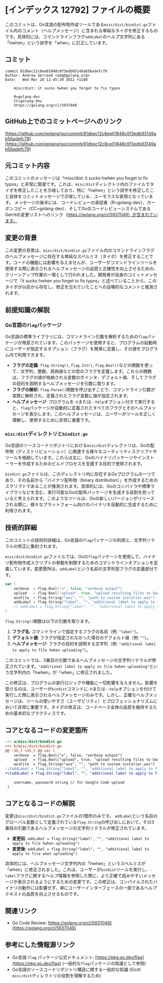 # [インデックス 12792] ファイルの概要

このコミットは、Go言語の配布物作成ツールである`misc/dist/bindist.go`ファイル内のコメント（ヘルプメッセージ）に含まれる単純なタイポを修正するものです。具体的には、コマンドラインフラグ`addLabel`のヘルプ文字列にある「hwhen」という誤字を「when」に訂正しています。

## コミット

```
commit 81dbec12c8ee01848c0f3edb93149ab56adefc79
Author: Andrew Gerrand <adg@golang.org>
Date:   Wed Mar 28 12:45:39 2012 +1100

    misc/dist: it sucks hwhen you forget to fix typos
    
    R=golang-dev
    CC=golang-dev
    https://golang.org/cl/5937049
```

## GitHub上でのコミットページへのリンク

[https://github.com/golang/go/commit/81dbec12c8ee01848c0f3edb93149ab56adefc79](https://github.com/golang/go/commit/81dbec12c8ce01848c0f3edb93149ab56adefc79)

## 元コミット内容

このコミットのメッセージは「misc/dist: it sucks hwhen you forget to fix typos」と非常に簡潔です。これは、`misc/dist`ディレクトリ内のファイルでタイポを修正したことを示唆しており、特に「hwhen」という誤字を修正したこと自体をコミットメッセージで示唆している、ユーモラスな表現となっています。
メッセージの後半には、コードレビューの承認者（R=golang-dev）、カーボンコピー（CC=golang-dev）、そしてGoのコードレビューシステムであるGerritの変更リストへのリンク（https://golang.org/cl/5937049）が含まれています。

## 変更の背景

この変更の背景は、`misc/dist/bindist.go`ファイル内のコマンドラインフラグのヘルプメッセージに存在する単純なスペルミス（タイポ）を修正することです。コードの機能には影響を与えませんが、ユーザーがコマンドラインツールを使用する際に表示されるヘルプメッセージの品質と正確性を向上させるための、クリーンアップ作業の一環として行われました。開発者が自身のコミットメッセージで「it sucks hwhen you forget to fix typos」と述べていることから、このタイポが以前から存在し、修正を忘れていたことへの自嘲的なコメントと推測されます。

## 前提知識の解説

### Go言語の`flag`パッケージ

Go言語の標準ライブラリには、コマンドライン引数を解析するための`flag`パッケージが用意されています。このパッケージを使用すると、プログラムの起動時にユーザーが指定するオプション（フラグ）を簡単に定義し、その値をプログラム内で利用できます。

*   **フラグの定義**: `flag.String()`, `flag.Int()`, `flag.Bool()`などの関数を使って、文字列、整数、真偽値などの型のフラグを定義します。これらの関数は、フラグの値が格納される変数のポインタ、デフォルト値、そしてフラグの目的を説明するヘルプメッセージを引数に取ります。
*   **フラグの解析**: `flag.Parse()`関数を呼び出すことで、コマンドライン引数が実際に解析され、定義されたフラグ変数に値が設定されます。
*   **ヘルプメッセージ**: プログラムを`-h`または`--help`オプション付きで実行すると、`flag`パッケージが自動的に定義されたすべてのフラグとそのヘルプメッセージを表示します。このヘルプメッセージは、ユーザーがツールを正しく理解し、使用するために非常に重要です。

### `misc/dist`ディレクトリと`bindist.go`

Go言語のソースコードリポジトリにおける`misc/dist`ディレクトリは、Goの配布物（ディストリビューション）に関連する様々なユーティリティスクリプトやツールを格納しています。これらは主に、Goのバイナリパッケージやインストーラーを作成するためのビルドプロセスを支援する目的で使用されます。

`bindist.go`ファイルは、このディレクトリ内に存在するGoプログラムの一つであり、その名前から「バイナリ配布物（binary distribution）」を作成するためのスクリプトであることが推測されます。具体的には、Goのコンパイラや標準ライブラリなどを含む、実行可能なGoの配布パッケージを生成する役割を担っていると考えられます。このようなツールは、Goの新しいバージョンがリリースされる際に、様々なプラットフォーム向けのバイナリを自動的に生成するために利用されます。

## 技術的詳細

このコミットの技術的詳細は、Go言語の`flag`パッケージの利用と、文字列リテラルの修正に集約されます。

`misc/dist/bindist.go`ファイルでは、Goの`flag`パッケージを使用して、バイナリ配布物作成スクリプトの挙動を制御するためのコマンドラインオプションを定義しています。変更箇所は、`addLabel`という名前の文字列型フラグの定義部分です。

```go
var (
	verbose  = flag.Bool("v", false, "verbose output")
	upload   = flag.Bool("upload", true, "upload resulting files to Google Code")
	wxsFile  = flag.String("wxs", "", "path to custom installer.wxs")
	addLabel = flag.String("label", "", "additional label to apply to file hwhen uploading") // 変更前
	// addLabel = flag.String("label", "", "additional label to apply to file when uploading") // 変更後
)
```

`flag.String()`関数は以下の引数を取ります。
1.  **フラグ名**: コマンドラインで指定するフラグの名前（例: `"label"`）。
2.  **デフォルト値**: フラグが指定されなかった場合のデフォルト値（例: `""`）。
3.  **ヘルプメッセージ**: フラグの目的を説明する文字列（例: `"additional label to apply to file hwhen uploading"`）。

このコミットでは、3番目の引数であるヘルプメッセージの文字列リテラルが修正されています。`"additional label to apply to file hwhen uploading"`という文字列内の「hwhen」が「when」に修正されました。

この修正は、プログラムの実行ロジックや機能に一切影響を与えません。影響を受けるのは、ユーザーが`bindist`コマンドに`-h`または`--help`オプションを付けて実行した際に表示されるヘルプメッセージのみです。しかし、正確なヘルプメッセージは、ツールの使いやすさ（ユーザビリティ）とプロフェッショナリズムにおいて非常に重要です。タイポの修正は、コードベース全体の品質を維持するための基本的なプラクティスです。

## コアとなるコードの変更箇所

```diff
--- a/misc/dist/bindist.go
+++ b/misc/dist/bindist.go
@@ -35,7 +35,7 @@ var (
 	verbose  = flag.Bool("v", false, "verbose output")
 	upload   = flag.Bool("upload", true, "upload resulting files to Google Code")
 	wxsFile  = flag.String("wxs", "", "path to custom installer.wxs")
-\taddLabel = flag.String("label", "", "additional label to apply to file hwhen uploading")
+\taddLabel = flag.String("label", "", "additional label to apply to file when uploading")
 
 	username, password string // for Google Code upload
 )
```

## コアとなるコードの解説

変更は`misc/dist/bindist.go`ファイルの1箇所のみです。
`addLabel`という名前のグローバル変数として定義されている`flag.String`の呼び出しにおいて、その3番目の引数であるヘルプメッセージの文字列リテラルが修正されています。

*   **変更前**: `addLabel = flag.String("label", "", "additional label to apply to file hwhen uploading")`
*   **変更後**: `addLabel = flag.String("label", "", "additional label to apply to file when uploading")`

具体的には、ヘルプメッセージ文字列内の「hwhen」というスペルミスが「when」に修正されました。これは、ユーザーが`bindist`ツールを実行し、`-label`フラグに関するヘルプ情報を参照した際に、より正確で読みやすいメッセージが表示されるようにするための変更です。この修正は、コンパイルされたバイナリの動作には影響せず、単にユーザーインターフェースの一部であるヘルプテキストの品質を向上させるものです。

## 関連リンク

*   Go Code Review: [https://golang.org/cl/5937049](https://golang.org/cl/5937049)

## 参考にした情報源リンク

*   Go言語 `flag` パッケージ公式ドキュメント: [https://pkg.go.dev/flag](https://pkg.go.dev/flag) (一般的な`flag`パッケージの知識として参照)
*   Go言語のソースコードリポジトリ構造に関する一般的な知識 (Goの`misc/dist`ディレクトリの役割を理解するため)

